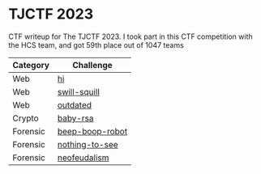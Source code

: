# TJCTF 2023
CTF writeup for The TJCTF 2023. I took part in this CTF competition with the HCS team, and got 59th place out of 1047 teams

| Category | Challenge |
| --- | --- |
| Web | [hi](/TJCTF%202023/hi)
| Web | [swill-squill](/TJCTF%202023/swill-squill)
| Web | [outdated](/TJCTF%202023/outdated)
| Crypto | [baby-rsa](/TJCTF%202023/baby-rsa)
| Forensic | [beep-boop-robot](/TJCTF%202023/beep-boop-robot)
| Forensic | [nothing-to-see](/TJCTF%202023/nothing-to-see)
| Forensic | [neofeudalism](/TJCTF%202023/neofeudalism)
